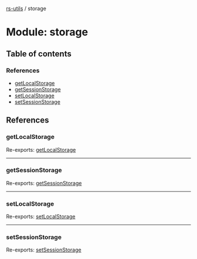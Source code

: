 [rs-utils](../README.md) / storage

# Module: storage

## Table of contents

### References

- [getLocalStorage](storage.md#getlocalstorage)
- [getSessionStorage](storage.md#getsessionstorage)
- [setLocalStorage](storage.md#setlocalstorage)
- [setSessionStorage](storage.md#setsessionstorage)

## References

### getLocalStorage

Re-exports: [getLocalStorage](index.md#getlocalstorage)

___

### getSessionStorage

Re-exports: [getSessionStorage](index.md#getsessionstorage)

___

### setLocalStorage

Re-exports: [setLocalStorage](index.md#setlocalstorage)

___

### setSessionStorage

Re-exports: [setSessionStorage](index.md#setsessionstorage)
